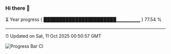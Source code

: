 ### Hi there 👋

⏳ Year progress { ███████████████████████▁▁▁▁▁▁▁ } 77.54 %

---

⏰ Updated on Sat, 11 Oct 2025 00:50:57 GMT

![Progress Bar CI](https://github.com/Shyam-Makwana/GitHub-Actions-Demo/workflows/Progress%20Bar%20CI/badge.svg)
